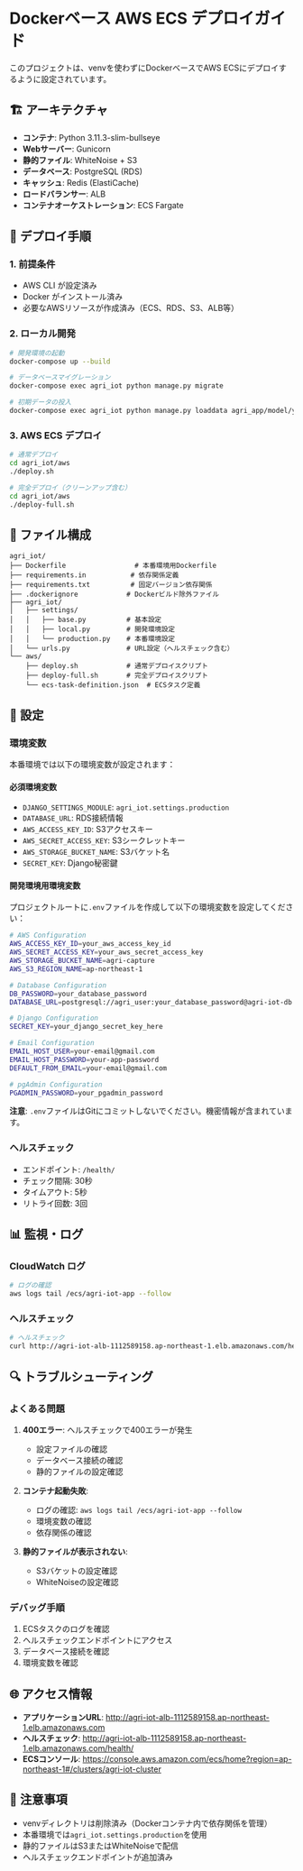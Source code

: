# Dockerベース AWS ECS デプロイガイド

このプロジェクトは、venvを使わずにDockerベースでAWS ECSにデプロイするように設定されています。

## 🏗️ アーキテクチャ

- **コンテナ**: Python 3.11.3-slim-bullseye
- **Webサーバー**: Gunicorn
- **静的ファイル**: WhiteNoise + S3
- **データベース**: PostgreSQL (RDS)
- **キャッシュ**: Redis (ElastiCache)
- **ロードバランサー**: ALB
- **コンテナオーケストレーション**: ECS Fargate

## 🚀 デプロイ手順

### 1. 前提条件

- AWS CLI が設定済み
- Docker がインストール済み
- 必要なAWSリソースが作成済み（ECS、RDS、S3、ALB等）

### 2. ローカル開発

```bash
# 開発環境の起動
docker-compose up --build

# データベースマイグレーション
docker-compose exec agri_iot python manage.py migrate

# 初期データの投入
docker-compose exec agri_iot python manage.py loaddata agri_app/model/yaml/testdata/01_initial.yaml
```

### 3. AWS ECS デプロイ

```bash
# 通常デプロイ
cd agri_iot/aws
./deploy.sh

# 完全デプロイ（クリーンアップ含む）
cd agri_iot/aws
./deploy-full.sh
```

## 📁 ファイル構成

```
agri_iot/
├── Dockerfile                 # 本番環境用Dockerfile
├── requirements.in           # 依存関係定義
├── requirements.txt          # 固定バージョン依存関係
├── .dockerignore            # Dockerビルド除外ファイル
├── agri_iot/
│   ├── settings/
│   │   ├── base.py          # 基本設定
│   │   ├── local.py         # 開発環境設定
│   │   └── production.py    # 本番環境設定
│   └── urls.py              # URL設定（ヘルスチェック含む）
└── aws/
    ├── deploy.sh            # 通常デプロイスクリプト
    ├── deploy-full.sh       # 完全デプロイスクリプト
    └── ecs-task-definition.json  # ECSタスク定義
```

## 🔧 設定

### 環境変数

本番環境では以下の環境変数が設定されます：

#### 必須環境変数
- `DJANGO_SETTINGS_MODULE`: `agri_iot.settings.production`
- `DATABASE_URL`: RDS接続情報
- `AWS_ACCESS_KEY_ID`: S3アクセスキー
- `AWS_SECRET_ACCESS_KEY`: S3シークレットキー
- `AWS_STORAGE_BUCKET_NAME`: S3バケット名
- `SECRET_KEY`: Django秘密鍵

#### 開発環境用環境変数
プロジェクトルートに`.env`ファイルを作成して以下の環境変数を設定してください：

```bash
# AWS Configuration
AWS_ACCESS_KEY_ID=your_aws_access_key_id
AWS_SECRET_ACCESS_KEY=your_aws_secret_access_key
AWS_STORAGE_BUCKET_NAME=agri-capture
AWS_S3_REGION_NAME=ap-northeast-1

# Database Configuration
DB_PASSWORD=your_database_password
DATABASE_URL=postgresql://agri_user:your_database_password@agri-iot-db.xxxxx.ap-northeast-1.rds.amazonaws.com:5432/agri_db

# Django Configuration
SECRET_KEY=your_django_secret_key_here

# Email Configuration
EMAIL_HOST_USER=your-email@gmail.com
EMAIL_HOST_PASSWORD=your-app-password
DEFAULT_FROM_EMAIL=your-email@gmail.com

# pgAdmin Configuration
PGADMIN_PASSWORD=your_pgadmin_password
```

**注意**: `.env`ファイルはGitにコミットしないでください。機密情報が含まれています。

### ヘルスチェック

- エンドポイント: `/health/`
- チェック間隔: 30秒
- タイムアウト: 5秒
- リトライ回数: 3回

## 📊 監視・ログ

### CloudWatch ログ

```bash
# ログの確認
aws logs tail /ecs/agri-iot-app --follow
```

### ヘルスチェック

```bash
# ヘルスチェック
curl http://agri-iot-alb-1112589158.ap-northeast-1.elb.amazonaws.com/health/
```

## 🔍 トラブルシューティング

### よくある問題

1. **400エラー**: ヘルスチェックで400エラーが発生
   - 設定ファイルの確認
   - データベース接続の確認
   - 静的ファイルの設定確認

2. **コンテナ起動失敗**: 
   - ログの確認: `aws logs tail /ecs/agri-iot-app --follow`
   - 環境変数の確認
   - 依存関係の確認

3. **静的ファイルが表示されない**:
   - S3バケットの設定確認
   - WhiteNoiseの設定確認

### デバッグ手順

1. ECSタスクのログを確認
2. ヘルスチェックエンドポイントにアクセス
3. データベース接続を確認
4. 環境変数を確認

## 🌐 アクセス情報

- **アプリケーションURL**: http://agri-iot-alb-1112589158.ap-northeast-1.elb.amazonaws.com
- **ヘルスチェック**: http://agri-iot-alb-1112589158.ap-northeast-1.elb.amazonaws.com/health/
- **ECSコンソール**: https://console.aws.amazon.com/ecs/home?region=ap-northeast-1#/clusters/agri-iot-cluster

## 📝 注意事項

- venvディレクトリは削除済み（Dockerコンテナ内で依存関係を管理）
- 本番環境では`agri_iot.settings.production`を使用
- 静的ファイルはS3またはWhiteNoiseで配信
- ヘルスチェックエンドポイントが追加済み 